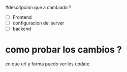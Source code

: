 #descripcion 
que a cambiado ?
- [ ] Frontend
- [ ] configuracion del server 
- [ ] backend

# como probar los cambios ?
en que url y forma puedo ver los  update 

